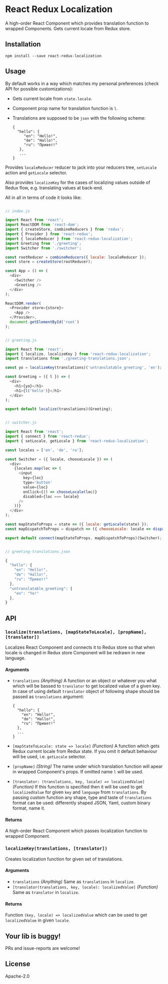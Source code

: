 React Redux Localization
==============================

A high-order React Component which provides translation function to wrapped Components. Gets current locale from Redux store. 

## Installation

```
npm install --save react-redux-localization
```

## Usage

By default works in a way which matches my personal preferences (check API for possible customizations): 
 * Gets current locale from `state.locale`. 
 * Component prop name for translation function is `l`.
 * Translations are supposed to be `json` with the following scheme:

    ```
    { 
      "hello": {
         "en": "Hello!",
         "de": "Hallo!",
         "ru": "Привет!"
       },
       ...
    }
    ```

Provides `localeReducer` reducer to jack into your reducers tree, `setLocale` action and `getLocale` selector.

Also provides `localizeKey` for the cases of localizing values outside of Redux flow, e.g. translating values at back-end. 

All in all in terms of code it looks like:

```javascript

// index.js

import React from 'react';
import ReactDOM from 'react-dom';
import { createStore, combineReducers } from 'redux';
import { Provider } from 'react-redux';
import { localeReducer } from 'react-redux-localization';
import Greeting from './greeting';
import Switcher from './switcher';

const rootReducer = combineReducers({ locale: localeReducer });
const store = createStore(rootReducer);

const App = () => (
  <div>
    <Switcher />
    <Greeting />
  </div>
);

ReactDOM.render(
  <Provider store={store}>
    <App />
  </Provider>,
  document.getElementById('root')
);


// greeting.js

import React from 'react';
import { localize, localizeKey } from 'react-redux-localization';
import translations from './greeting-translations.json';

const yo = localizeKey(translations)('untranslatable_greeting', 'en');

const Greeting = ({ l }) => (
  <div>
    <h1>{yo}</h1>
    <h1>{l('hello')}</h1>
  </div>
);

export default localize(translations)(Greeting);


// switcher.js

import React from 'react';
import { connect } from 'react-redux';
import { setLocale, getLocale } from 'react-redux-localization';

const locales = ['en', 'de', 'ru'];

const Switcher = ({ locale, chooseLocale }) => (
  <div>
    {locales.map(loc => (
      <input
        key={loc}
        type='button'
        value={loc}
        onClick={() => chooseLocale(loc)}
        disabled={loc === locale}
      />
    ))}
  </div>
);

const mapStateToProps = state => ({ locale: getLocale(state) });
const mapDispatchToProps = dispatch => ({ chooseLocale: locale => dispatch(setLocale(locale)) });

export default connect(mapStateToProps, mapDispatchToProps)(Switcher);


// greeting-translations.json

{
  "hello": {
    "en": "Hello!",
    "de": "Hallo!",
    "ru": "Привет!"
  },
  "untranslatable_greeting": {
    "en": "Yo!"
  },
}
```

## API

### `localize(translations, [mapStateToLocale], [propName], [translator])`

Localizes React Component and connects it to Redux store so that when locale is changed in Redux store Component will be redrawn in new language.

#### Arguments

 * `translations` *(Anything)* A function or an object or whatever you what which will be bassed to `translator` to get localized value of a given key. In case of using default `translator` object of following shape should be passed as `translations` argument:

    ```
    {
      "hello": {
        "en": "Hello!",
        "de": "Hallo!",
        "ru": "Привет!"
      },
      ...
    }
    ```
 * `[mapStateToLocale: state => locale]` *(Function)* A function which gets Redux current locale from Redux state. If you omit it default behaviour will be used, i.e. `getLocale` selector.
 * `[propName]` *(String)* The name under which translation function will apear in wrapped Component's props. If omitted name `l` will be used.
 * `[translator: (translations, key, locale) => localizedValue]` *(Function)* If this function is specified then it will be used to get `localizedValue` for given `key` and `language` from `translations`. By passing custom function any shape, type and taste of `translations` format can be used: differently shaped JSON, Yaml, custom binary format, name it.

#### Returns

A high-order React Component which passes localization function to wrapped Component.


### `localizeKey(translations, [translator])`

Creates localization function for given set of translations.

#### Arguments

 * `translations` *(Anything)* Same as `translations` in `localize`.
 * `[translator(translations, key, locale): localizedValue]` *(Function)* Same as `translator` in `localize`.

#### Returns

Function `(key, locale) => localizedValue` which can be used to get `localizedValue` in given `locale`.

## Your lib is buggy!

PRs and issue-reports are welcome!

## License

Apache-2.0
